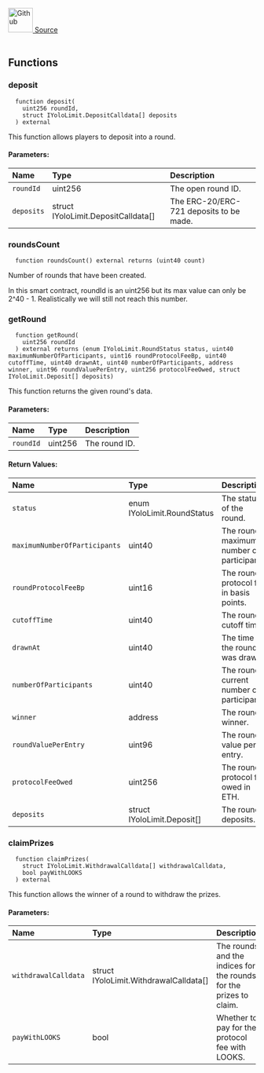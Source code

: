 <a href="https://github.com/AgentFi/agentfi-contracts/blob/main/contracts/interfaces/external/YoloGames/IYoloLimit.sol"><img src="/img/github.svg" alt="Github" width="50px"/> Source</a><br/><br/>




## Functions
### deposit
```solidity
  function deposit(
    uint256 roundId,
    struct IYoloLimit.DepositCalldata[] deposits
  ) external
```
This function allows players to deposit into a round.


#### Parameters:
| Name | Type | Description                                                          |
| :--- | :--- | :------------------------------------------------------------------- |
| `roundId` | uint256 | The open round ID. |
| `deposits` | struct IYoloLimit.DepositCalldata[] | The ERC-20/ERC-721 deposits to be made. |

### roundsCount
```solidity
  function roundsCount() external returns (uint40 count)
```
Number of rounds that have been created.

In this smart contract, roundId is an uint256 but its
     max value can only be 2^40 - 1. Realistically we will still
     not reach this number.


### getRound
```solidity
  function getRound(
    uint256 roundId
  ) external returns (enum IYoloLimit.RoundStatus status, uint40 maximumNumberOfParticipants, uint16 roundProtocolFeeBp, uint40 cutoffTime, uint40 drawnAt, uint40 numberOfParticipants, address winner, uint96 roundValuePerEntry, uint256 protocolFeeOwed, struct IYoloLimit.Deposit[] deposits)
```
This function returns the given round's data.


#### Parameters:
| Name | Type | Description                                                          |
| :--- | :--- | :------------------------------------------------------------------- |
| `roundId` | uint256 | The round ID. |

#### Return Values:
| Name                           | Type          | Description                                                                  |
| :----------------------------- | :------------ | :--------------------------------------------------------------------------- |
| `status` | enum IYoloLimit.RoundStatus | The status of the round. |
| `maximumNumberOfParticipants` | uint40 | The round's maximum number of participants. |
| `roundProtocolFeeBp` | uint16 | The round's protocol fee in basis points. |
| `cutoffTime` | uint40 | The round's cutoff time. |
| `drawnAt` | uint40 | The time the round was drawn. |
| `numberOfParticipants` | uint40 | The round's current number of participants. |
| `winner` | address | The round's winner. |
| `roundValuePerEntry` | uint96 | The round's value per entry. |
| `protocolFeeOwed` | uint256 | The round's protocol fee owed in ETH. |
| `deposits` | struct IYoloLimit.Deposit[] | The round's deposits. |

### claimPrizes
```solidity
  function claimPrizes(
    struct IYoloLimit.WithdrawalCalldata[] withdrawalCalldata,
    bool payWithLOOKS
  ) external
```
This function allows the winner of a round to withdraw the prizes.


#### Parameters:
| Name | Type | Description                                                          |
| :--- | :--- | :------------------------------------------------------------------- |
| `withdrawalCalldata` | struct IYoloLimit.WithdrawalCalldata[] | The rounds and the indices for the rounds for the prizes to claim. |
| `payWithLOOKS` | bool | Whether to pay for the protocol fee with LOOKS. |


